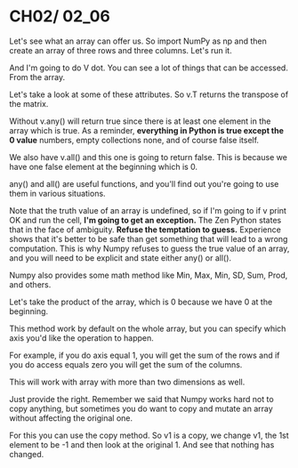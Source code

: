 # CH02/ 02_06

Let's see what an array can offer us. So import NumPy as np and then create an array of three rows and three columns. Let's run it. 

And I'm going to do V dot. You can see a lot of things that can be accessed. From the array. 

Let's take a look at some of these attributes. So v.T returns the transpose of the matrix. 

Without v.any() will return true since there is at least one element in the array which is true. As a reminder, **everything in Python is true except the 0 value** numbers, empty collections none, and of course false itself. 

We also have v.all() and this one is going to return false. This is because we have one false element at the beginning which is 0.

any() and all() are useful functions, and you'll find out you're going to use them in various situations. 

Note that the truth value of an array is undefined, so if I'm going to if v print OK and run the cell, **I'm going to get an exception.** The Zen Python states that in the face of ambiguity. **Refuse the temptation to guess.** Experience shows that it's better to be safe than get something that will lead to a wrong computation. This is why Numpy refuses to guess the true value of an array, and you will need to be explicit and state either any() or all(). 

Numpy also provides some math method like Min, Max, Min, SD, Sum, Prod, and others. 

Let's take the product of the array, which is 0 because we have 0 at the beginning. 

This method work by default on the whole array, but you can specify which axis you'd like the operation to happen. 

For example, if you do axis equal 1, you will get the sum of the rows and if you do access equals zero you will get the sum of the columns.

This will work with array with more than two dimensions as well.

Just provide the right. Remember we said that Numpy works hard not to copy anything, but sometimes you do want to copy and mutate an array without affecting the original one. 

For this you can use the copy method. So v1 is a copy, we change v1, the 1st element to be -1 and then look at the original 1. And see that nothing has changed.
